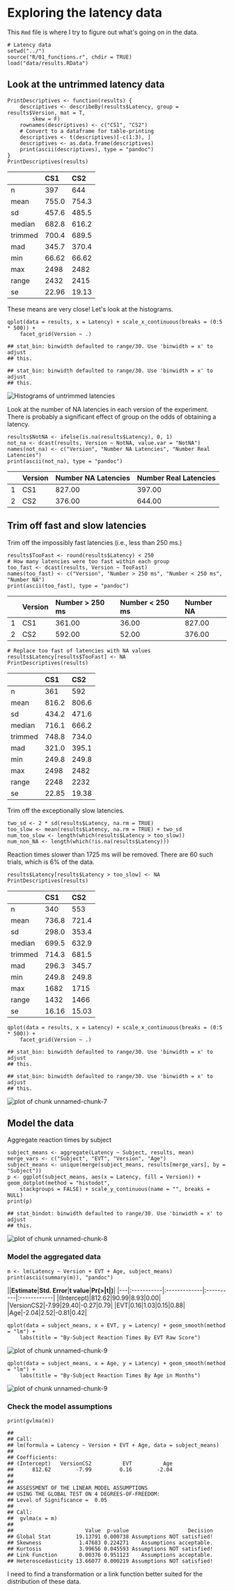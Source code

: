 Exploring the latency data
==========================

This `Rmd` file is where I try to figure out what's going on in the data.

~~~~ {.r}
# Latency data
setwd("../")
source("R/01_functions.r", chdir = TRUE)
load("data/results.RData")
~~~~

Look at the untrimmed latency data
----------------------------------

~~~~ {.r}
PrintDescriptives <- function(results) {
    descriptives <- describeBy(results$Latency, group = results$Version, mat = T, 
        skew = F)
    rownames(descriptives) <- c("CS1", "CS2")
    # Convert to a dataframe for table-printing
    descriptives <- t(descriptives)[-c(1:3), ]
    descriptives <- as.data.frame(descriptives)
    print(ascii(descriptives), type = "pandoc")
}
PrintDescriptives(results)
~~~~

||**CS1**|**CS2**|
|---|:------|:------|
|n|397|644|
|mean|755.0|754.3|
|sd|457.6|485.5|
|median|682.8|616.2|
|trimmed|700.4|689.5|
|mad|345.7|370.4|
|min|66.62|66.62|
|max|2498|2482|
|range|2432|2415|
|se|22.96|19.13|

These means are very close! Let's look at the histograms.

~~~~ {.r}
qplot(data = results, x = Latency) + scale_x_continuous(breaks = (0:5 * 500)) + 
    facet_grid(Version ~ .)
~~~~

    ## stat_bin: binwidth defaulted to range/30. Use 'binwidth = x' to adjust
    ## this.

    ## stat_bin: binwidth defaulted to range/30. Use 'binwidth = x' to adjust
    ## this.

![Histograms of untrimmed latencies](figure/unnamed-chunk-3.png)

Look at the number of NA latencies in each version of the experiment. There is probably a significant effect of group on the odds of obtaining a latency.

~~~~ {.r}
results$NotNA <- ifelse(is.na(results$Latency), 0, 1)
not_na <- dcast(results, Version ~ NotNA, value.var = "NotNA")
names(not_na) <- c("Version", "Number NA Latencies", "Number Real Latencies")
print(ascii(not_na), type = "pandoc")
~~~~

||**Version**|**Number NA Latencies**|**Number Real Latencies**|
|---|:----------|:----------------------|:------------------------|
|1|CS1|827.00|397.00|
|2|CS2|376.00|644.00|

Trim off fast and slow latencies
--------------------------------

Trim off the impossibly fast latencies (i.e., less than 250 ms.)

~~~~ {.r}
results$TooFast <- round(results$Latency) < 250
# How many latencies were too fast within each group
too_fast <- dcast(results, Version ~ TooFast)
names(too_fast) <- c("Version", "Number > 250 ms", "Number < 250 ms", "Number NA")
print(ascii(too_fast), type = "pandoc")
~~~~

||**Version**|**Number \> 250 ms**|**Number \< 250 ms**|**Number NA**|
|---|:----------|:-------------------|:-------------------|:------------|
|1|CS1|361.00|36.00|827.00|
|2|CS2|592.00|52.00|376.00|

~~~~ {.r}
# Replace too fast of latencies with NA values
results$Latency[results$TooFast] <- NA
PrintDescriptives(results)
~~~~

||**CS1**|**CS2**|
|---|:------|:------|
|n|361|592|
|mean|816.2|806.6|
|sd|434.2|471.6|
|median|716.1|666.2|
|trimmed|748.8|734.0|
|mad|321.0|395.1|
|min|249.8|249.8|
|max|2498|2482|
|range|2248|2232|
|se|22.85|19.38|

Trim off the exceptionally slow latencies.

~~~~ {.r}
two_sd <- 2 * sd(results$Latency, na.rm = TRUE)
too_slow <- mean(results$Latency, na.rm = TRUE) + two_sd
num_too_slow <- length(which(results$Latency > too_slow))
num_non_NA <- length(which(!is.na(results$Latency)))
~~~~

Reaction times slower than 1725 ms will be removed. There are 60 such trials, which is 6% of the data.

~~~~ {.r}
results$Latency[results$Latency > too_slow] <- NA
PrintDescriptives(results)
~~~~

||**CS1**|**CS2**|
|---|:------|:------|
|n|340|553|
|mean|736.8|721.4|
|sd|298.0|353.4|
|median|699.5|632.9|
|trimmed|714.3|681.5|
|mad|296.3|345.7|
|min|249.8|249.8|
|max|1682|1715|
|range|1432|1466|
|se|16.16|15.03|

~~~~ {.r}
qplot(data = results, x = Latency) + scale_x_continuous(breaks = (0:5 * 500)) + 
    facet_grid(Version ~ .)
~~~~

    ## stat_bin: binwidth defaulted to range/30. Use 'binwidth = x' to adjust
    ## this.

    ## stat_bin: binwidth defaulted to range/30. Use 'binwidth = x' to adjust
    ## this.

![plot of chunk unnamed-chunk-7](figure/unnamed-chunk-7.png)

Model the data
--------------

Aggregate reaction times by subject

~~~~ {.r}
subject_means <- aggregate(Latency ~ Subject, results, mean)
merge_vars <- c("Subject", "EVT", "Version", "Age")
subject_means <- unique(merge(subject_means, results[merge_vars], by = "Subject"))
p <- ggplot(subject_means, aes(x = Latency, fill = Version)) + geom_dotplot(method = "histodot", 
    stackgroups = FALSE) + scale_y_continuous(name = "", breaks = NULL)
print(p)
~~~~

    ## stat_bindot: binwidth defaulted to range/30. Use 'binwidth = x' to adjust
    ## this.

![plot of chunk unnamed-chunk-8](figure/unnamed-chunk-8.png)

### Model the aggregated data

~~~~ {.r}
m <- lm(Latency ~ Version + EVT + Age, subject_means)
print(ascii(summary(m)), "pandoc")
~~~~

||**Estimate**|**Std. Error**|**t value**|**Pr(\>|t|)**|
|---|:-----------|:-------------|:----------|:------------|
|(Intercept)|812.62|90.99|8.93|0.00|
|VersionCS2|-7.99|29.40|-0.27|0.79|
|EVT|0.16|1.03|0.15|0.88|
|Age|-2.04|2.52|-0.81|0.42|

~~~~ {.r}
qplot(data = subject_means, x = EVT, y = Latency) + geom_smooth(method = "lm") + 
    labs(title = "By-Subject Reaction Times By EVT Raw Score")
~~~~

![plot of chunk unnamed-chunk-9](figure/unnamed-chunk-91.png)

~~~~ {.r}
qplot(data = subject_means, x = Age, y = Latency) + geom_smooth(method = "lm") + 
    labs(title = "By-Subject Reaction Times By Age in Months")
~~~~

![plot of chunk unnamed-chunk-9](figure/unnamed-chunk-92.png)

### Check the model assumptions

~~~~ {.r}
print(gvlma(m))
~~~~

    ## 
    ## Call:
    ## lm(formula = Latency ~ Version + EVT + Age, data = subject_means)
    ## 
    ## Coefficients:
    ## (Intercept)   VersionCS2          EVT          Age  
    ##      812.62        -7.99         0.16        -2.04  
    ## 
    ## 
    ## ASSESSMENT OF THE LINEAR MODEL ASSUMPTIONS
    ## USING THE GLOBAL TEST ON 4 DEGREES-OF-FREEDOM:
    ## Level of Significance =  0.05 
    ## 
    ## Call:
    ##  gvlma(x = m) 
    ## 
    ##                       Value  p-value                   Decision
    ## Global Stat        19.13791 0.000738 Assumptions NOT satisfied!
    ## Skewness            1.47683 0.224271    Assumptions acceptable.
    ## Kurtosis            3.99656 0.045593 Assumptions NOT satisfied!
    ## Link Function       0.00376 0.951123    Assumptions acceptable.
    ## Heteroscedasticity 13.66077 0.000219 Assumptions NOT satisfied!

I need to find a transformation or a link function better suited for the distribution of these data.

